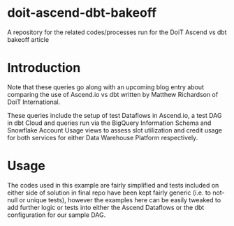# doit-ascend-dbt-bakeoff
A repository for the related codes/processes run for the DoiT Ascend vs dbt bakeoff article

# Introduction
Note that these queries go along with an upcoming blog entry about comparing the use of Ascend.io vs dbt written by Matthew Richardson of DoiT International.

These queries include the setup of test Dataflows in Ascend.io, a test DAG in dbt Cloud and queries run via the BigQuery Information Schema and Snowflake Account Usage views to assess slot utilization and credit usage for both services for either Data Warehouse Platform respectively.

# Usage
The codes used in this example are fairly simplified and tests included on either side of solution in final repo have been kept fairly generic (i.e. to not-null or unique tests), however the examples here can be easily tweaked to add further logic or tests into either the Ascend Dataflows or the dbt configuration for our sample DAG.
